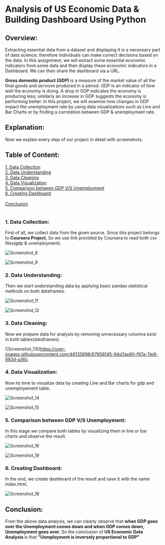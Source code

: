 # Analysis of US Economic Data & Building Dashboard Using Python
 ## Overview:
Extracting essential data from a dataset and displaying it is a necessary part of data science; therefore individuals can make correct decisions based on the data. In this assignment, we will extract some essential economic indicators from some data and then display these economic indicators in a Dashboard. We can then share the dashboard via a URL.

<b>Gross domestic product (GDP)</b> is a measure of the market value of all the final goods and services produced in a period. GDP is an indicator of how well the economy is doing. A drop in GDP indicates the economy is producing less; similarly an increase in GDP suggests the economy is performing better. In this project, we will examine how changes in GDP impact the unemployment rate by using data visualizations such as Line and Bar Charts or by finding a correlation between GDP & unemployment rate.

## Explanation:
Now we explain every step of our project in detail with screenshots.

## Table of Content:
[1. Data Collection](#l1)<br>
[2. Data Understanding](#l2)<br>
[3. Data Cleaning](#l3)<br>
[4. Data Visualization](#l4)<br>
[5. Comparison between GDP V/S Unemployment](#l5)<br>
[6. Creating Dashboard](#l6)<br><br>
[Conclusion](#conclusion)<br><br>

<a id='l1'></a>
### 1. Data Collection: 
First of all, we collect data from the given source. Since this project belongs to <b> Coursera Project</b>, So we use link provided by Coursera to read both csv files(gdp & unemployment).<br>

![Screenshot_8](https://user-images.githubusercontent.com/46135898/67658114-7d002a80-f97a-11e9-8c41-6d5d4bee485e.png)

![Screenshot_9](https://user-images.githubusercontent.com/46135898/67658125-838ea200-f97a-11e9-9c97-03fc833db071.png)
<a id='l2'></a>
### 2. Data Understanding:
Then we start understanding data by applying basic pandas statistical methods on both dataframes.

![Screenshot_11](https://user-images.githubusercontent.com/46135898/67658138-8ee1cd80-f97a-11e9-9a5f-82df8497085e.png)

![Screenshot_12](https://user-images.githubusercontent.com/46135898/67658141-92755480-f97a-11e9-8bc6-c150ce48251a.png)
<a id='l3'></a>
### 3. Data Cleaning:
Now we prepare data for analysis by removing unnecessary columns exist in both tables(dataframes).

![Screenshot_13](https://user-images.githubusercontent.com/46135898/67658145-94d7ae80-f97a-11e9-983d-a36c
<a id='l4'></a>
### 4. Data Visualization:
Now its time to visualize data by creating Line and Bar charts for gdp and unemployement table.

![Screenshot_14](https://user-images.githubusercontent.com/46135898/67658147-96a17200-f97a-11e9-87ee-245410c2f955.png)

![Screenshot_15](https://user-images.githubusercontent.com/46135898/67658152-999c6280-f97a-11e9-8730-a8c3b2b7ed25.png)
<a id='l5'></a>
### 5. Comparison between GDP V/S Unemployment:
In this stage we compare both tables by visualizing them in line or bar charts and observe the result.

![Screenshot_16](https://user-images.githubusercontent.com/46135898/67658169-a620bb00-f97a-11e9-902f-f66416693723.png)

![Screenshot_19](https://user-images.githubusercontent.com/46135898/67658234-d0727880-f97a-11e9-8d29-ed71ae7845e4.png)
<a id='l6'></a>
### 6. Creating Dashboard:
In the end, we create dashboard of the result and save it with the name index.html.

![Screenshot_18](https://user-images.githubusercontent.com/46135898/67658216-c486b680-f97a-11e9-8ad3-0cc6b6e467bd.png)
<a id='conclusion'></a>
## Conclusion:
From the above data analysis, we can clearly observe that <b>when GDP goes over the Unemployment comes down and when GDP comes down, Unemployment goes over.</b> So the conclusion of <b> US Economic Data Analysis </b> is that <b>"Uemployment is inversely proportional to GDP"</b> 






